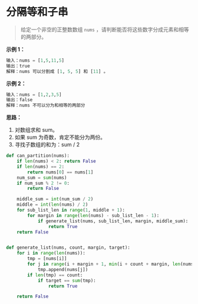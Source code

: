 # 分隔等和子串

> 给定一个非空的正整数数组 `nums` ，请判断能否将这些数字分成元素和相等的两部分。



**示例 1：**

```python
输入：nums = [1,5,11,5]
输出：true
解释：nums 可以分割成 [1, 5, 5] 和 [11] 。
```



**示例 2：**

```python
输入：nums = [1,2,3,5]
输出：false
解释：nums 不可以分为和相等的两部分
```



**思路：**

1. 对数组求和 sum。
2. 如果 sum 为奇数，肯定不能分为两份。
3. 寻找子数组的和为：sum / 2



```python
def can_partition(nums):
    if len(nums) < 2: return False
    if len(nums) == 2:
        return nums[0] == nums[1]
    num_sum = sum(nums)
    if num_sum % 2 != 0:
        return False

    middle_sum = int(num_sum / 2)
    middle = int(len(nums) / 2)
    for sub_list_len in range(1, middle + 1):
        for margin in range(len(nums) - sub_list_len - 1):
            if generate_list(nums, sub_list_len, margin, middle_sum):
                return True
    return False


def generate_list(nums, count, margin, target):
    for i in range(len(nums)):
        tmp = [nums[i]]
        for j in range(i + margin + 1, min(i + count + margin, len(nums))):
            tmp.append(nums[j])
        if len(tmp) == count:
            if target == sum(tmp):
                return True

    return False
```

